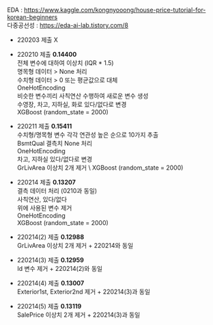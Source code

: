 EDA : https://www.kaggle.com/kongnyooong/house-price-tutorial-for-korean-beginners \
다중공선성 : https://eda-ai-lab.tistory.com/8

- 220203 제출 X

- 220210 제출 **0.14400** \
전체 변수에 대하여 이상치 (IQR * 1.5) \
명목형 데이터 > None 처리 \
수치형 데이터 > 0 또는 평균값으로 대체 \
OneHotEncoding \
비슷한 변수끼리 사칙연산 수행하여 새로운 변수 생성 \
수영장, 차고, 지하실, 화로 있다/없다로 변경 \
XGBoost (random_state = 2000)

- 220211 제출 **0.15411** \
수치형/명목형 변수 각각 연관성 높은 순으로 10가지 추출 \
BsmtQual 결측치 None 처리 \
OneHotEncoding \
차고, 지하실 있다/없다로 변경 \
GrLivArea 이상치 2개 제거 \ 
XGBoost (random_state = 2000)

- 220214 제출 **0.13207** \
결측 데이터 처리 (0210과 동일) \
사칙연산, 있다/없다 \
위에 사용된 변수 제거 \
OneHotEncoding \
XGBoost (random_state = 2000)

- 220214(2) 제출 **0.12988** \
GrLivArea 이상치 2개 제거 + 220214와 동일

- 220214(3) 제출 **0.12959** \
Id 변수 제거 + 220214(2)와 동일

- 220214(4) 제출 **0.13007** \
Exterior1st, Exterior2nd 제거 + 220214(3)과 동일

- 220214(5) 제출 **0.13119** \
SalePrice 이상치 2개 제거 + 220214(3)과 동일
